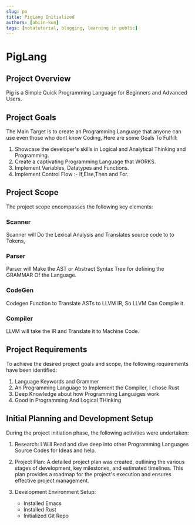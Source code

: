 ```yaml
---
slug: po
title: PigLang Initialized
authors: [abiin-kun]
tags: [notatutorial, blogging, learning in public]
---
```


# PigLang

## Project Overview
Pig is a Simple Quick Programming Language for Beginners and Advanced Users.

## Project Goals
The Main Target is to create an Programming Language that anyone can use even those who dont know Coding, Here are some Goals To Fulfill:

1. Showcase the developer's skills in Logical and Analytical Thinking and Programming.
2. Create a captivating Programming Language that WORKS.
3. Implement Variables, Datatypes and Functions.
4. Implement Control Flow :- If,Else,Then and For.

## Project Scope
The project scope encompasses the following key elements:

### Scanner
Scanner will Do the Lexical Analysis and Translates source code to to Tokens,

### Parser
Parser will Make the AST or Abstract Syntax Tree for defining the GRAMMAR Of the Language.

### CodeGen
Codegen Function to Translate ASTs to LLVM IR, So LLVM Can Compile it.

### Compiler
LLVM will take the IR and Translate it to Machine Code.

## Project Requirements
To achieve the desired project goals and scope, the following requirements have been identified:

1. Language Keywords and Grammer
2. An Programming Language to Implement the Compiler, I chose Rust
3. Deep Knowledge about how Programming Languages work
4. Good in Programming And Logical THinking
## Initial Planning and Development Setup
During the project initiation phase, the following activities were undertaken:

1. Research: I Will Read and dive deep into other Programming Languages Source Codes for Ideas and help.

2. Project Plan: A detailed project plan was created, outlining the various stages of development, key milestones, and estimated timelines. This plan provides a roadmap for the project's execution and ensures effective project management.


3. Development Environment Setup:
   - Installed Emacs
   - Installed Rust
   - Initialized Git Repo
